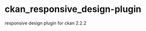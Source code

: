 ckan_responsive_design-plugin
=============================

responsive design plugin for ckan 2.2.2
